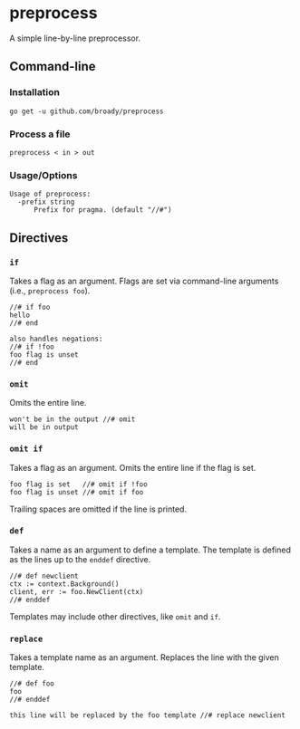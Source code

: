 # preprocess

A simple line-by-line preprocessor.

## Command-line

### Installation

```
go get -u github.com/broady/preprocess
```

### Process a file

```
preprocess < in > out
```

### Usage/Options

```
Usage of preprocess:
  -prefix string
      Prefix for pragma. (default "//#")
```

## Directives

### `if`

Takes a flag as an argument. Flags are set via command-line arguments (i.e., `preprocess foo`).

```
//# if foo
hello
//# end

also handles negations:
//# if !foo
foo flag is unset
//# end
```

### `omit`

Omits the entire line.

```
won't be in the output //# omit
will be in output
```

### `omit if`

Takes a flag as an argument. Omits the entire line if the flag is set.

```
foo flag is set   //# omit if !foo
foo flag is unset //# omit if foo
```

Trailing spaces are omitted if the line is printed.

### `def`

Takes a name as an argument to define a template. The template is defined as the lines up to the `enddef` directive.

```
//# def newclient
ctx := context.Background()
client, err := foo.NewClient(ctx)
//# enddef
```

Templates may include other directives, like `omit` and `if`.

### `replace`

Takes a template name as an argument. Replaces the line with the given template.

```
//# def foo
foo
//# enddef

this line will be replaced by the foo template //# replace newclient
```

